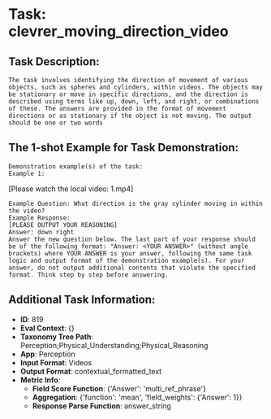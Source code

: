 # Task: clevrer_moving_direction_video

## Task Description:

```
The task involves identifying the direction of movement of various objects, such as spheres and cylinders, within videos. The objects may be stationary or move in specific directions, and the direction is described using terms like up, down, left, and right, or combinations of these. The answers are provided in the format of movement directions or as stationary if the object is not moving. The output should be one or two words
```

## The 1-shot Example for Task Demonstration:

```
Demonstration example(s) of the task:
Example 1:
```

[Please watch the local video: 1.mp4]

```
Example Question: What direction is the gray cylinder moving in within the video?
Example Response:
[PLEASE OUTPUT YOUR REASONING]
Answer: down right
Answer the new question below. The last part of your response should be of the following format: "Answer: <YOUR ANSWER>" (without angle brackets) where YOUR ANSWER is your answer, following the same task logic and output format of the demonstration example(s). For your answer, do not output additional contents that violate the specified format. Think step by step before answering.
```

## Additional Task Information:

- **ID**: 819
- **Eval Context**: {}
- **Taxonomy Tree Path**: Perception;Physical_Understanding;Physical_Reasoning
- **App**: Perception
- **Input Format**: Videos
- **Output Format**: contextual_formatted_text
- **Metric Info**:
  - **Field Score Function**: {'Answer': 'multi_ref_phrase'}
  - **Aggregation**: {'function': 'mean', 'field_weights': {'Answer': 1}}
  - **Response Parse Function**: answer_string
